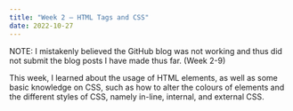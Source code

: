 ```yaml
---
title: "Week 2 – HTML Tags and CSS"
date: 2022-10-27
---
```

NOTE: I mistakenly believed the GitHub blog was not working and thus did not submit the blog posts I have made thus far. (Week 2-9)

This week, I learned about the usage of HTML elements, as well as some basic knowledge on CSS, such as how to alter the colours of elements and the different styles of CSS, namely in-line, internal, and external CSS. 
